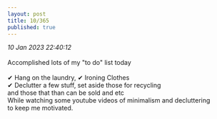 ```yaml
---
layout: post
title: 10/365
published: true
---
```

_10 Jan 2023 22:40:12_
<br>
<br>
Accomplished lots of my "to do" list today
<br>
<br>
✔ Hang on the laundry, ✔ Ironing Clothes
<br>
✔ Declutter a few stuff, set aside those for recycling 
<br>
and those that than can be sold and etc
<br>
While watching some youtube videos of minimalism and decluttering
<br>
to keep me motivated.
<br>
<br>
<br>


